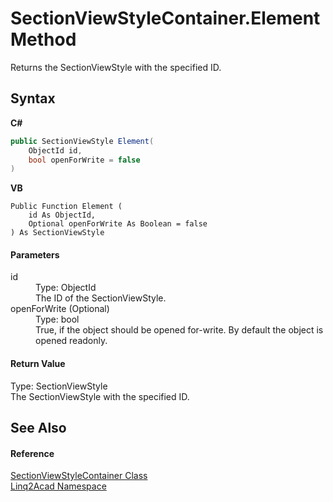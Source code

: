 # SectionViewStyleContainer.Element Method 
 

Returns the SectionViewStyle with the specified ID.

## Syntax

**C#**<br />
``` C#
public SectionViewStyle Element(
	ObjectId id,
	bool openForWrite = false
)
```

**VB**<br />
``` VB
Public Function Element ( 
	id As ObjectId,
	Optional openForWrite As Boolean = false
) As SectionViewStyle
```


#### Parameters
<dl><dt>id</dt><dd>Type: ObjectId<br />The ID of the SectionViewStyle.</dd><dt>openForWrite (Optional)</dt><dd>Type: bool<br />True, if the object should be opened for-write. By default the object is opened readonly.</dd></dl>

#### Return Value
Type: SectionViewStyle<br />The SectionViewStyle with the specified ID.

## See Also


#### Reference
<a href="T_Linq2Acad_SectionViewStyleContainer.md">SectionViewStyleContainer Class</a><br /><a href="N_Linq2Acad.md">Linq2Acad Namespace</a><br />
